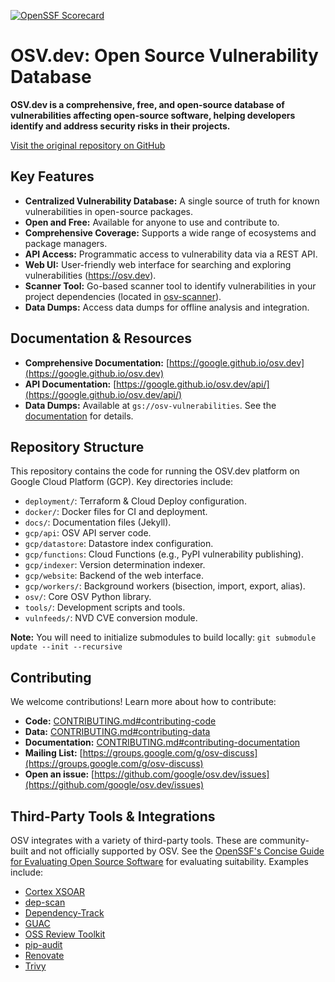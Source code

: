 [![OpenSSF Scorecard](https://api.securityscorecards.dev/projects/github.com/google/osv.dev/badge)](https://scorecard.dev/viewer/?uri=github.com/google/osv.dev)

# OSV.dev: Open Source Vulnerability Database

**OSV.dev is a comprehensive, free, and open-source database of vulnerabilities affecting open-source software, helping developers identify and address security risks in their projects.**

[Visit the original repository on GitHub](https://github.com/google/osv.dev)

## Key Features

*   **Centralized Vulnerability Database:** A single source of truth for known vulnerabilities in open-source packages.
*   **Open and Free:**  Available for anyone to use and contribute to.
*   **Comprehensive Coverage:**  Supports a wide range of ecosystems and package managers.
*   **API Access:**  Programmatic access to vulnerability data via a REST API.
*   **Web UI:** User-friendly web interface for searching and exploring vulnerabilities (<https://osv.dev>).
*   **Scanner Tool:** Go-based scanner tool to identify vulnerabilities in your project dependencies (located in [osv-scanner](https://github.com/google/osv-scanner)).
*   **Data Dumps:** Access data dumps for offline analysis and integration.

## Documentation & Resources

*   **Comprehensive Documentation:** [https://google.github.io/osv.dev](https://google.github.io/osv.dev)
*   **API Documentation:** [https://google.github.io/osv.dev/api/](https://google.github.io/osv.dev/api/)
*   **Data Dumps:** Available at `gs://osv-vulnerabilities`.  See the [documentation](https://google.github.io/osv.dev/data/#data-dumps) for details.

## Repository Structure

This repository contains the code for running the OSV.dev platform on Google Cloud Platform (GCP). Key directories include:

*   `deployment/`: Terraform & Cloud Deploy configuration.
*   `docker/`: Docker files for CI and deployment.
*   `docs/`: Documentation files (Jekyll).
*   `gcp/api`: OSV API server code.
*   `gcp/datastore`: Datastore index configuration.
*   `gcp/functions`: Cloud Functions (e.g., PyPI vulnerability publishing).
*   `gcp/indexer`: Version determination indexer.
*   `gcp/website`: Backend of the web interface.
*   `gcp/workers/`: Background workers (bisection, import, export, alias).
*   `osv/`: Core OSV Python library.
*   `tools/`: Development scripts and tools.
*   `vulnfeeds/`:  NVD CVE conversion module.

**Note:** You will need to initialize submodules to build locally: `git submodule update --init --recursive`

## Contributing

We welcome contributions!  Learn more about how to contribute:

*   **Code:** [CONTRIBUTING.md#contributing-code](CONTRIBUTING.md#contributing-code)
*   **Data:** [CONTRIBUTING.md#contributing-data](CONTRIBUTING.md#contributing-data)
*   **Documentation:** [CONTRIBUTING.md#contributing-documentation](CONTRIBUTING.md#contributing-documentation)
*   **Mailing List:** [https://groups.google.com/g/osv-discuss](https://groups.google.com/g/osv-discuss)
*   **Open an issue:** [https://github.com/google/osv.dev/issues](https://github.com/google/osv.dev/issues)

## Third-Party Tools & Integrations

OSV integrates with a variety of third-party tools.  These are community-built and not officially supported by OSV.  See the [OpenSSF's Concise Guide for Evaluating Open Source Software](https://best.openssf.org/Concise-Guide-for-Evaluating-Open-Source-Software) for evaluating suitability.  Examples include:

*   [Cortex XSOAR](https://github.com/demisto/content)
*   [dep-scan](https://github.com/AppThreat/dep-scan)
*   [Dependency-Track](https://github.com/DependencyTrack/dependency-track)
*   [GUAC](https://github.com/guacsec/guac)
*   [OSS Review Toolkit](https://github.com/oss-review-toolkit/ort)
*   [pip-audit](https://github.com/pypa/pip-audit)
*   [Renovate](https://github.com/renovatebot/renovate)
*   [Trivy](https://github.com/aquasecurity/trivy)